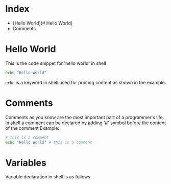 ﻿# Index
- [Hello World](# Hello World)
- Comments

# Hello World
This is the code snippet for 'hello world' in shell

```bash
echo "Hello World"
```
`echo` is a keyword in shell used for printing content as shown in the example.

# Comments
Comments as you know are the most important part of a programmer's life.
In shell a comment can be declared by adding '#' symbol before the content of the comment
Example:
```bash
# this is a comment
echo "Hello World" # this is a comment
```
# Variables
Variable declaration in shell is as follows
